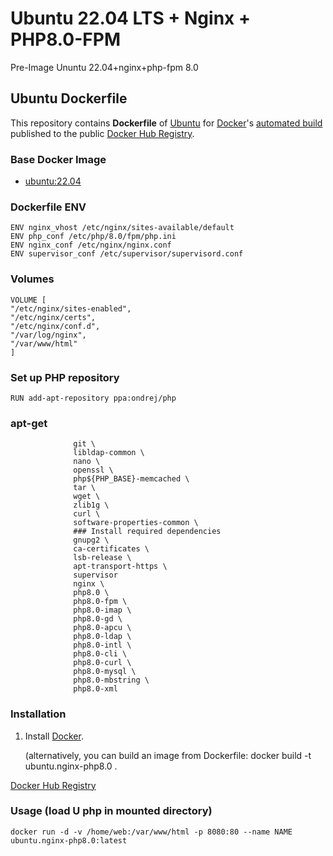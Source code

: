 # Ubuntu 22.04 LTS + Nginx + PHP8.0-FPM
Pre-Image Ununtu 22.04+nginx+php-fpm 8.0
## Ubuntu Dockerfile

This repository contains **Dockerfile** of [Ubuntu](http://www.ubuntu.com/) for [Docker](https://www.docker.com/)'s [automated build](https://registry.hub.docker.com/u/dockerfile/ubuntu/) published to the public [Docker Hub Registry](https://registry.hub.docker.com/).


### Base Docker Image

* [ubuntu:22.04](https://registry.hub.docker.com/u/library/ubuntu/)

### Dockerfile ENV 

    ENV nginx_vhost /etc/nginx/sites-available/default
    ENV php_conf /etc/php/8.0/fpm/php.ini
    ENV nginx_conf /etc/nginx/nginx.conf
    ENV supervisor_conf /etc/supervisor/supervisord.conf

### Volumes
    VOLUME [
    "/etc/nginx/sites-enabled",
    "/etc/nginx/certs",
    "/etc/nginx/conf.d",
    "/var/log/nginx",
    "/var/www/html"
    ]

### Set up PHP repository
    RUN add-apt-repository ppa:ondrej/php 

### apt-get
                  git \
                  libldap-common \
                  nano \
                  openssl \
                  php${PHP_BASE}-memcached \
                  tar \
                  wget \
                  zlib1g \
                  curl \
                  software-properties-common \
                  ### Install required dependencies
                  gnupg2 \
                  ca-certificates \
                  lsb-release \
                  apt-transport-https \
                  supervisor 
                  nginx \
                  php8.0 \
                  php8.0-fpm \
                  php8.0-imap \
                  php8.0-gd \
                  php8.0-apcu \
                  php8.0-ldap \
                  php8.0-intl \
                  php8.0-cli \
                  php8.0-curl \
                  php8.0-mysql \
                  php8.0-mbstring \
                  php8.0-xml

### Installation

1. Install [Docker](https://www.docker.com/).


   (alternatively, you can build an image from Dockerfile: docker build -t ubuntu.nginx-php8.0 .
   
   
[Docker Hub Registry](https://hub.docker.com/r/prvtpro/ubuntu22.04-php8.0-fpm) 
   
### Usage (load U php in mounted directory)
   
    docker run -d -v /home/web:/var/www/html -p 8080:80 --name NAME ubuntu.nginx-php8.0:latest




